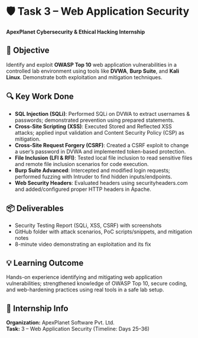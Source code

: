 # 🛡️ Task 3 – Web Application Security
**ApexPlanet Cybersecurity & Ethical Hacking Internship**

## 🎯 Objective
Identify and exploit **OWASP Top 10** web application vulnerabilities in a controlled lab environment using tools like **DVWA**, **Burp Suite**, and **Kali Linux**. Demonstrate both exploitation and mitigation techniques.

## 🔍 Key Work Done
- **SQL Injection (SQLi)**: Performed SQLi on DVWA to extract usernames & passwords; demonstrated prevention using prepared statements.
- **Cross-Site Scripting (XSS)**: Executed Stored and Reflected XSS attacks; applied input validation and Content Security Policy (CSP) as mitigation.
- **Cross-Site Request Forgery (CSRF)**: Created a CSRF exploit to change a user’s password in DVWA and implemented token-based protection.
- **File Inclusion (LFI & RFI)**: Tested local file inclusion to read sensitive files and remote file inclusion scenarios for code execution.
- **Burp Suite Advanced**: Intercepted and modified login requests; performed fuzzing with Intruder to find hidden inputs/endpoints.
- **Web Security Headers**: Evaluated headers using securityheaders.com and added/configured proper HTTP headers in Apache.

## 📦 Deliverables
- Security Testing Report (SQLi, XSS, CSRF) with screenshots  
- GitHub folder with attack scenarios, PoC scripts/snippets, and mitigation notes  
- 8-minute video demonstrating an exploitation and its fix

## 💡 Learning Outcome
Hands-on experience identifying and mitigating web application vulnerabilities; strengthened knowledge of OWASP Top 10, secure coding, and web-hardening practices using real tools in a safe lab setup.

## 🔗 Internship Info
**Organization:** ApexPlanet Software Pvt. Ltd.  
**Task:** 3 – Web Application Security (Timeline: Days 25–36)
